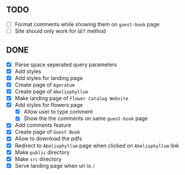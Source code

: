 ## TODO

- [ ] Format comments while showing them on `guest-book` page
- [ ] Site should only work for `GET` method

## DONE
- [x] Parse space seperated query parameters
- [x] Add styles
- [x] Add styles for landing page
- [x] Create page of `Ageratum`
- [x] Create page of `Abeliophyllum`
- [x] Make landing page of `Flower Catalog Website`
- [x] Add styles for flowers page
  - [x] Allow user to type comment
  - [x] Show the the comments on same `guest-book` page
- [x] Add comments feature 
- [x] Create page of `Guest Book`
- [x] Allow to download the pdfs
- [x] Redirect to `Abeliophyllum` page when clicked on `Abeliophyllum` link
- [x] Make `public` directory
- [x] Make `src` directory
- [x] Serve landing page when uri is `/`
